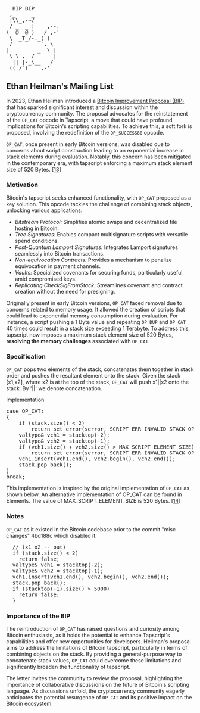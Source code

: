 <pre>  BIP BIP
 ,_     _
 |\\_,-~/
 / _  _ |    ,--.
(  @  @ )   / ,-'
 \  _T_/-._( (
 /         `. \
|         _  \ |
 \ \ ,  /      |
  || |-_\__   /
 ((_/`(____,-'        
</pre>
## Ethan Heilman's Mailing List

In 2023, Ethan Heilman introduced a [Bitcoin Improvement Proposal (BIP)](https://river.com/learn/what-is-a-bitcoin-improvement-proposal-bip/#:~:text=Key%20Takeaways-,A%20Bitcoin%20Improvement%20Proposal%20(BIP)%20is%20a%20formal%20proposal%20to,standards%2C%20or%20the%20development%20process.) that has sparked significant interest and discussion within the cryptocurrency community. The proposal advocates for the reinstatement of the `OP_CAT` opcode in Tapscript, a move that could have profound implications for Bitcoin's scripting capabilities. To achieve this, a soft fork is proposed, involving the redefinition of the `OP_SUCCESS80` opcode.

`OP_CAT`, once present in early Bitcoin versions, was disabled due to concerns about script construction leading to an exponential increase in stack elements during evaluation. Notably, this concern has been mitigated in the contemporary era, with tapscript enforcing a maximum stack element size of 520 Bytes. [[13](https://lists.linuxfoundation.org/pipermail/bitcoin-dev/2023-October/022049.html)]

### **Motivation**

Bitcoin's tapscript seeks enhanced functionality, with `OP_CAT` proposed as a key solution. This opcode tackles the challenge of combining stack objects, unlocking various applications:

- *Bitstream Protocol:* Simplifies atomic swaps and decentralized file hosting in Bitcoin.
- *Tree Signatures:* Enables compact multisignature scripts with versatile spend conditions.
- *Post-Quantum Lamport Signatures:* Integrates Lamport signatures seamlessly into Bitcoin transactions.
- *Non-equivocation Contracts:* Provides a mechanism to penalize equivocation in payment channels.
- *Vaults:* Specialized covenants for securing funds, particularly useful amid compromised keys.
- *Replicating CheckSigFromStack:* Streamlines covenant and contract creation without the need for presigning.
  
Originally present in early Bitcoin versions, `OP_CAT` faced removal due to concerns related to memory usage. It allowed the creation of scripts that could lead to exponential memory consumption during evaluation. For instance, a script pushing a 1 Byte value and repeating `OP_DUP` and `OP_CAT` 40 times could result in a stack size exceeding 1 Terabyte. To address this, tapscript now imposes a maximum stack element size of 520 Bytes, **resolving the memory challenges** associated with `OP_CAT`.

### **Specification** 

`OP_CAT` pops two elements of the stack, concatenates them together in stack order and pushes the resultant element onto the stack. Given the stack [x1,x2], where x2 is at the top of the stack, `OP_CAT` will push x1||x2 onto the stack. By '||' we denote concatenation.

Implementation
<pre>
case OP_CAT:
{
    if (stack.size() < 2)
        return set_error(serror, SCRIPT_ERR_INVALID_STACK_OPERATION);
    valtype& vch1 = stacktop(-2);
    valtype& vch2 = stacktop(-1);
    if (vch1.size() + vch2.size() > MAX_SCRIPT_ELEMENT_SIZE)
        return set_error(serror, SCRIPT_ERR_INVALID_STACK_OPERATION);
    vch1.insert(vch1.end(), vch2.begin(), vch2.end());
    stack.pop_back();
}
break;
</pre>

This implementation is inspired by the original implementation of `OP_CAT` as shown below. An alternative implementation of OP_CAT can be found in Elements.
The value of MAX_SCRIPT_ELEMENT_SIZE is 520 Bytes. [[14](https://github.com/EthanHeilman/op_cat_draft/blob/main/cat.mediawiki)]

### **Notes**

`OP_CAT` as it existed in the Bitcoin codebase prior to the commit "misc changes" 4bd188c which disabled it.
<pre>
  // (x1 x2 -- out)
  if (stack.size() < 2)
    return false;
  valtype& vch1 = stacktop(-2);
  valtype& vch2 = stacktop(-1);
  vch1.insert(vch1.end(), vch2.begin(), vch2.end());
  stack.pop_back();
  if (stacktop(-1).size() > 5000)
    return false;
  }
</pre>

### **Importance of the BIP**

The reintroduction of `OP_CAT` has raised questions and curiosity among Bitcoin enthusiasts, as it holds the potential to enhance Tapscript's capabilities and offer new opportunities for developers. Heilman's proposal aims to address the limitations of Bitcoin tapscript, particularly in terms of combining objects on the stack. By providing a general-purpose way to concatenate stack values, `OP_CAT` could overcome these limitations and significantly broaden the functionality of tapscript.

The letter invites the community to review the proposal, highlighting the importance of collaborative discussions on the future of Bitcoin's scripting language. As discussions unfold, the cryptocurrency community eagerly anticipates the potential resurgence of `OP_CAT` and its positive impact on the Bitcoin ecosystem.
